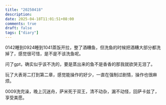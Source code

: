 ```yaml
---
title: "20250418"
description: 
date: 2025-04-18T11:01:51+08:00
comments: true
draft: false
tags: ["diary"]
---
```

0142睡到0924睡到1041蒸饭开拉，整了酒糟鱼，但洗鱼的时候把酒糟大部分都洗掉了，感觉很可惜，是不是不该洗鱼呢。

问了gpt，确实似乎该不洗的，要是蒸出来的鱼不是香香的那我就欲哭无泪了。

玩了大表哥二打到第二章，感觉能操作的好少，一直在强制过剧情，操作也很麻烦。

0009洗完澡，晚上沉迷舟，萨米死于双王，清不动杂，漏不动怪，回萨卡兹了，享受美愿。